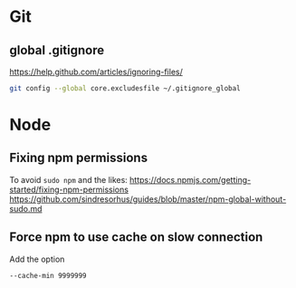 # Git

## global .gitignore
https://help.github.com/articles/ignoring-files/
```sh
git config --global core.excludesfile ~/.gitignore_global
```

# Node

## Fixing npm permissions
To avoid `sudo npm` and the likes:
https://docs.npmjs.com/getting-started/fixing-npm-permissions
https://github.com/sindresorhus/guides/blob/master/npm-global-without-sudo.md

## Force npm to use cache on slow connection
Add the option 
```sh
--cache-min 9999999
```
